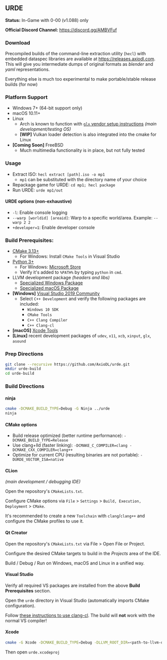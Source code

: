## URDE
**Status:** In-Game with 0-00 (v1.088) only

**Official Discord Channel:** https://discord.gg/AMBVFuf

### Download
Precompiled builds of the command-line extraction utility (`hecl`) with embedded dataspec libraries are available at https://releases.axiodl.com. This will give you intermediate dumps of original formats as *blender* and *yaml* representations.

Everything else is much too experimental to make portable/stable release builds (for now)

### Platform Support
* Windows 7+ (64-bit support only)
* macOS 10.11+
* Linux
    * Arch is known to function with [`glx` vendor setup instructions](https://wiki.archlinux.org/index.php/Category:Graphics) *(main development/testing OS)*
    * **[WIP]** Vulkan loader detection is also integrated into the cmake for Linux
* **[Coming Soon]** FreeBSD
    * Much multimedia functionality is in place, but not fully tested
    
### Usage

* Extract ISO: `hecl extract [path].iso -o mp1`
  * `mp1` can be substituted with the directory name of your choice
* Repackage game for URDE: `cd mp1; hecl package`
* Run URDE: `urde mp1/out`

#### URDE options (non-exhaustive)

* `-l`: Enable console logging
* `--warp [worldid] [areaid]`: Warp to a specific world/area. Example: `--warp 2 2`
* `+developer=1`: Enable developer console

### Build Prerequisites:
* [CMake 3.13+](https://cmake.org)
    * For Windows: Install `CMake Tools` in Visual Studio
* [Python 3+](https://python.org)
    * For Windows: [Microsoft Store](https://go.microsoft.com/fwlink?linkID=2082640)
    * Verify it's added to `%PATH%` by typing `python` in `cmd`.
* LLVM development package *(headers and libs)*
    * [Specialized Windows Package](https://axiodl.com/files/LLVM-9.0.1-win64.exe)
    * [Specialized macOS Package](https://axiodl.com/files/LLVM-9.0.1-Darwin.tar.xz)
* **[Windows]** [Visual Studio 2019 Community](https://www.visualstudio.com/en-us/products/visual-studio-community-vs.aspx)
    * Select `C++ Development` and verify the following packages are included:
        * `Windows 10 SDK`
        * `CMake Tools`
        * `C++ Clang Compiler`
        * `C++ Clang-cl`
* **[macOS]** [Xcode Tools](https://developer.apple.com/xcode/download/)
* **[Linux]** recent development packages of `udev`, `x11`, `xcb`, `xinput`, `glx`, `asound`

### Prep Directions

```sh
git clone --recursive https://github.com/AxioDL/urde.git
mkdir urde-build
cd urde-build
```

### Build Directions

#### ninja

```sh
cmake -DCMAKE_BUILD_TYPE=Debug -G Ninja ../urde
ninja
```

#### CMake options
- Build release optimized (better runtime performance): `-DCMAKE_BUILD_TYPE=Release`
- Use clang+lld (faster linking): `-DCMAKE_C_COMPILER=clang -DCMAKE_CXX_COMPILER=clang++`
- Optimize for current CPU (resulting binaries are not portable): `-DURDE_VECTOR_ISA=native`

#### CLion
*(main development / debugging IDE)*

Open the repository's `CMakeLists.txt`.

Configure CMake options via `File` > `Settings` > `Build, Execution, Deployment` > `CMake`.

It's recommended to create a new `Toolchain` with `clang`/`clang++` and configure the CMake profiles to use it.

#### Qt Creator

Open the repository's `CMakeLists.txt` via File > Open File or Project.

Configure the desired CMake targets to build in the *Projects* area of the IDE.

Build / Debug / Run on Windows, macOS and Linux in a unified way.

#### Visual Studio

Verify all required VS packages are installed from the above **Build Prerequisites** section.

Open the `urde` directory in Visual Studio (automatically imports CMake configuration).

Follow [these instructions to use clang-cl](https://docs.microsoft.com/en-us/cpp/build/clang-support-cmake?view=vs-2019).
The build will **not** work with the normal VS compiler!

#### Xcode

```sh
cmake -G Xcode -DCMAKE_BUILD_TYPE=Debug -DLLVM_ROOT_DIR=<path-to-llvm-dev-package> ../urde
```

Then open `urde.xcodeproj`
